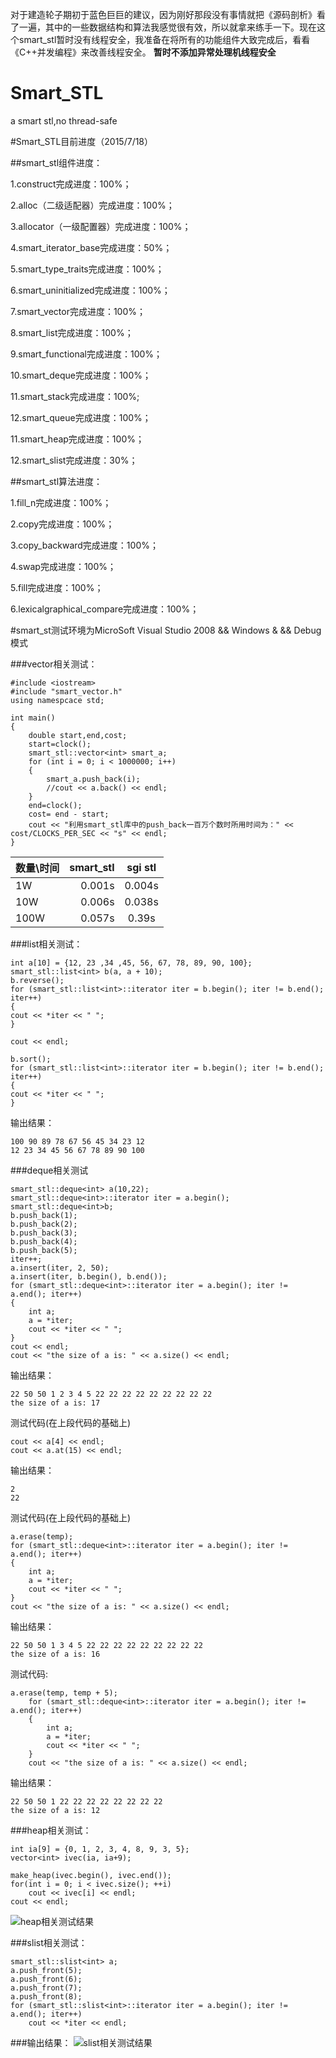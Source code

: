 对于建造轮子期初于蓝色巨巨的建议，因为刚好那段没有事情就把《源码剖析》看了一遍，其中的一些数据结构和算法我感觉很有效，所以就拿来练手一下。现在这个smart_stl暂时没有线程安全，我准备在将所有的功能组件大致完成后，看看《C++并发编程》来改善线程安全。
**暂时不添加异常处理机线程安全**
# Smart_STL
a smart stl,no thread-safe


#Smart_STL目前进度（2015/7/18）

##smart_stl组件进度：

1.construct完成进度：100%；

2.alloc（二级适配器）完成进度：100%；

3.allocator（一级配置器）完成进度：100%；

4.smart_iterator_base完成进度：50%；

5.smart_type_traits完成进度：100%；

6.smart_uninitialized完成进度：100%；

7.smart_vector完成进度：100%；

8.smart_list完成进度：100%；

9.smart_functional完成进度：100%；

10.smart_deque完成进度：100%；

11.smart_stack完成进度：100%;

12.smart_queue完成进度：100%；

11.smart_heap完成进度：100%；

12.smart_slist完成进度：30%；


##smart_stl算法进度：

1.fill_n完成进度：100%；

2.copy完成进度：100%；

3.copy_backward完成进度：100%；

4.swap完成进度：100%；

5.fill完成进度：100%；

6.lexicalgraphical_compare完成进度：100%；



#smart_st测试环境为MicroSoft Visual Studio 2008 && Windows & && Debug模式


###vector相关测试：

```
#include <iostream>
#include "smart_vector.h"
using namespcace std;

int main()
{
	double start,end,cost;
	start=clock();
	smart_stl::vector<int> smart_a;
	for (int i = 0; i < 1000000; i++)
	{
		smart_a.push_back(i);
		//cout << a.back() << endl;
	}
	end=clock();
	cost= end - start;
	cout << "利用smart_stl库中的push_back一百万个数时所用时间为：" << cost/CLOCKS_PER_SEC << "s" << endl;
}
```

| 数量\时间       | smart_stl   |  sgi stl  |
| -------   | -----:  | :----:  |
| 1W     | 0.001s |   0.004s     |
| 10W    |   0.006s   |   0.038s   |
| 100W   |    0.057s    |  0.39s  |

###list相关测试：
```
int a[10] = {12, 23 ,34 ,45, 56, 67, 78, 89, 90, 100};
smart_stl::list<int> b(a, a + 10);
b.reverse();
for (smart_stl::list<int>::iterator iter = b.begin(); iter != b.end(); iter++)
{
cout << *iter << " ";
}

cout << endl;

b.sort();
for (smart_stl::list<int>::iterator iter = b.begin(); iter != b.end(); iter++)
{
cout << *iter << " ";
}
```

输出结果：

```
100 90 89 78 67 56 45 34 23 12
12 23 34 45 56 67 78 89 90 100
```


###deque相关测试 
```
smart_stl::deque<int> a(10,22);
smart_stl::deque<int>::iterator iter = a.begin(); 
smart_stl::deque<int>b;
b.push_back(1);
b.push_back(2);
b.push_back(3);
b.push_back(4);
b.push_back(5);
iter++;
a.insert(iter, 2, 50);
a.insert(iter, b.begin(), b.end());
for (smart_stl::deque<int>::iterator iter = a.begin(); iter != a.end(); iter++)
{
	int a;
	a = *iter;
	cout << *iter << " ";
}
cout << endl;
cout << "the size of a is: " << a.size() << endl;
```

输出结果：
```
22 50 50 1 2 3 4 5 22 22 22 22 22 22 22 22 22
the size of a is: 17
```

测试代码(在上段代码的基础上)
```
cout << a[4] << endl;
cout << a.at(15) << endl;
```

输出结果：
```
2
22
```
测试代码(在上段代码的基础上)
```
a.erase(temp);
for (smart_stl::deque<int>::iterator iter = a.begin(); iter != a.end(); iter++)
{
	int a;
	a = *iter;
	cout << *iter << " ";
}
cout << "the size of a is: " << a.size() << endl;
```

输出结果：
```
22 50 50 1 3 4 5 22 22 22 22 22 22 22 22 22
the size of a is: 16
```

测试代码:
```
a.erase(temp, temp + 5);
	for (smart_stl::deque<int>::iterator iter = a.begin(); iter != a.end(); iter++)
	{
		int a;
		a = *iter;
		cout << *iter << " ";
	}
	cout << "the size of a is: " << a.size() << endl;
```

输出结果：
```
22 50 50 1 22 22 22 22 22 22 22 22
the size of a is: 12
```

###heap相关测试：
```
int ia[9] = {0, 1, 2, 3, 4, 8, 9, 3, 5};
vector<int> ivec(ia, ia+9);

make_heap(ivec.begin(), ivec.end());
for(int i = 0; i < ivec.size(); ++i)
	cout << ivec[i] << endl;
cout << endl;

```

![heap相关测试结果](http://7xjxcs.com1.z0.glb.clouddn.com/heap%E7%9B%B8%E5%85%B3%E6%B5%8B%E8%AF%95%E7%BB%93%E6%9E%9C.png "heap相关测试结果")


###slist相关测试：
```
smart_stl::slist<int> a;
a.push_front(5);
a.push_front(6);
a.push_front(7);
a.push_front(8);
for (smart_stl::slist<int>::iterator iter = a.begin(); iter != a.end(); iter++)
	cout << *iter << endl;
```

###输出结果：
![slist相关测试结果](http://7xjxcs.com1.z0.glb.clouddn.com/slist测试结果.png "slist相关测试结果")
